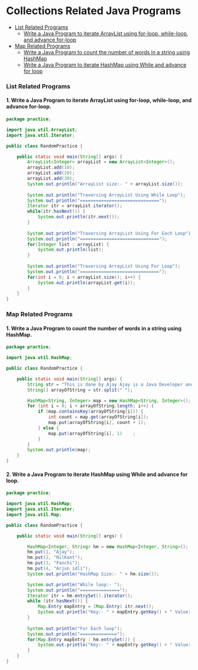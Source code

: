 # Collections Related Java Programs
	
* [List Related Programs](#list-related-programs)
    * [Write a Java Program to iterate ArrayList using for-loop, while-loop, and advance for-loop](#1-write-a-java-program-to-iterate-arraylist-using-for-loop-while-loop-and-advance-for-loop)
* [Map Related Programs](#map-related-programs)
    * [Write a Java Program to count the number of words in a string using HashMap](#1-write-a-java-program-to-count-the-number-of-words-in-a-string-using-hashmap)
    * [Write a Java Program to iterate HashMap using While and advance for loop](#2-write-a-java-program-to-iterate-hashmap-using-while-and-advance-for-loop)


### List Related Programs

#### 1. Write a Java Program to iterate ArrayList using for-loop, while-loop, and advance for-loop.

```java
package practice;

import java.util.ArrayList;
import java.util.Iterator;

public class RandomPractice {

	public static void main(String[] args) {
		ArrayList<Integer> arrayList = new ArrayList<Integer>();
		arrayList.add(10);
		arrayList.add(20);
		arrayList.add(30);
		System.out.println("ArrayList size:- " + arrayList.size());
		
		System.out.println("Traversing ArrayList Using While Loop");
		System.out.println("==============================");
		Iterator itr = arrayList.iterator();
		while(itr.hasNext()) {
			System.out.println(itr.next());
		}
		
		System.out.println("Traversing ArrayList Using For Each Loop");
		System.out.println("==============================");
		for(Integer list : arrayList) {
			System.out.println(list);
		}
		
		System.out.println("Traversing ArrayList Using For Loop");
		System.out.println("==============================");
		for(int i = 0; i < arrayList.size(); i++) {
			System.out.println(arrayList.get(i));
		}
	}
}
```

### Map Related Programs

#### 1. Write a Java Program to count the number of words in a string using HashMap.

```java
package practice;

import java.util.HashMap;

public class RandomPractice {

	public static void main(String[] args) {
		String str = "This is done by Ajay Ajay is a Java Developer and this is his work";
		String[] arrayOfString = str.split(" ");

		HashMap<String, Integer> map = new HashMap<String, Integer>();
		for (int i = 0; i < arrayOfString.length; i++) {
			if (map.containsKey(arrayOfString[i])) {
				int count = map.get(arrayOfString[i]);
				map.put(arrayOfString[i], count + 1);
			} else {
				map.put(arrayOfString[i], 1)	;
			}
		}
		System.out.println(map);
	}
}
```

#### 2. Write a Java Program to iterate HashMap using While and advance for loop.

```java
package practice;

import java.util.HashMap;
import java.util.Iterator;
import java.util.Map;

public class RandomPractice {

	public static void main(String[] args) {

		HashMap<Integer, String> hm = new HashMap<Integer, String>();
		hm.put(1, "Ajay");
		hm.put(2, "NilKant");
		hm.put(3, "Panchi");
		hm.put(4, "Arjun idli");
		System.out.println("HashMap Size:- " + hm.size());

		System.out.println("While loop:- ");
		System.out.println("===============");
		Iterator itr = hm.entrySet().iterator();
		while (itr.hasNext()) {
			Map.Entry mapEntry = (Map.Entry) itr.next();
			System.out.println("Key:- " + mapEntry.getKey() + " Value:- " + mapEntry.getValue());
		}
		
		System.out.println("For Each loop");
		System.out.println("==============");
		for(Map.Entry mapEntry : hm.entrySet()) {
			System.out.println("Key:- " + mapEntry.getKey() + " Value:- " + mapEntry.getValue());
		}
	}
}
```